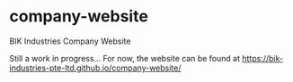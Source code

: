 # company-website
BIK Industries Company Website

Still a work in progress...
For now, the website can be found at https://bik-industries-pte-ltd.github.io/company-website/
